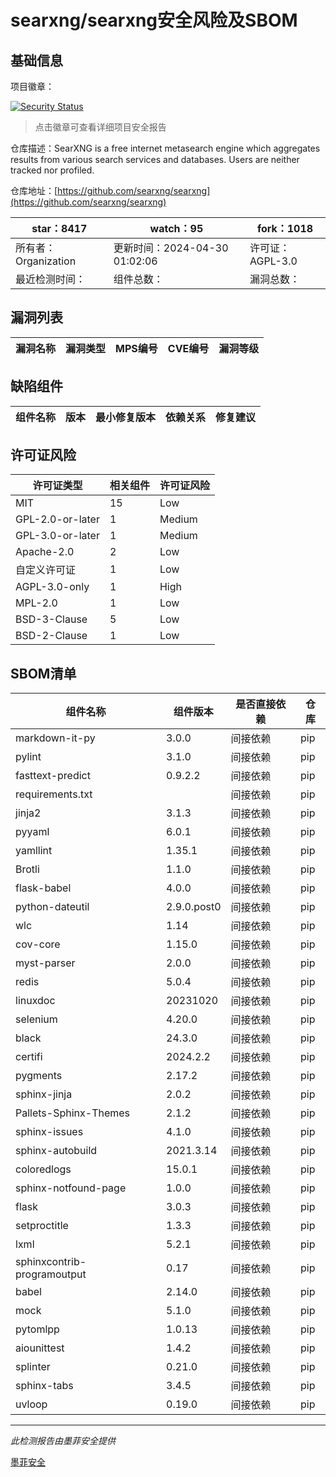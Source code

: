# searxng/searxng安全风险及SBOM

## 基础信息

项目徽章：

[![Security Status](https://www.murphysec.com/platform3/v31/badge/1785024059701383168.svg)](https://www.murphysec.com/console/report/1700574725976932352/1785024059701383168)

> 点击徽章可查看详细项目安全报告

仓库描述：SearXNG is a free internet metasearch engine which aggregates results from various search services and databases. Users are neither tracked nor profiled.

仓库地址：[https://github.com/searxng/searxng](https://github.com/searxng/searxng)

| star：8417 | watch：95 | fork：1018 |
| ----------- | -------------- | ------------ |
| 所有者：Organization | 更新时间：2024-04-30 01:02:06 | 许可证：AGPL-3.0 |
| 最近检测时间： | 组件总数： | 漏洞总数： |




## 漏洞列表

| 漏洞名称 | 漏洞类型 | MPS编号 | CVE编号 | 漏洞等级 |
| ------- | ------ | ------- | ------ | ----- |





## 缺陷组件

| 组件名称 | 版本 | 最小修复版本 | 依赖关系 | 修复建议 |
| -------- | ---- | ------------ | -------- | -------- |





## 许可证风险

| 许可证类型 | 相关组件 | 许可证风险 |
| ---------- | -------- | ---------- |
|MIT|15|Low|
|GPL-2.0-or-later|1|Medium|
|GPL-3.0-or-later|1|Medium|
|Apache-2.0|2|Low|
|自定义许可证|1|Low|
|AGPL-3.0-only|1|High|
|MPL-2.0|1|Low|
|BSD-3-Clause|5|Low|
|BSD-2-Clause|1|Low|




## SBOM清单

| 组件名称 | 组件版本 | 是否直接依赖 | 仓库 |
| -------- | -------- | ------------ | ---- |
|markdown-it-py|3.0.0|间接依赖|pip|
|pylint|3.1.0|间接依赖|pip|
|fasttext-predict|0.9.2.2|间接依赖|pip|
|requirements.txt||间接依赖|pip|
|jinja2|3.1.3|间接依赖|pip|
|pyyaml|6.0.1|间接依赖|pip|
|yamllint|1.35.1|间接依赖|pip|
|Brotli|1.1.0|间接依赖|pip|
|flask-babel|4.0.0|间接依赖|pip|
|python-dateutil|2.9.0.post0|间接依赖|pip|
|wlc|1.14|间接依赖|pip|
|cov-core|1.15.0|间接依赖|pip|
|myst-parser|2.0.0|间接依赖|pip|
|redis|5.0.4|间接依赖|pip|
|linuxdoc|20231020|间接依赖|pip|
|selenium|4.20.0|间接依赖|pip|
|black|24.3.0|间接依赖|pip|
|certifi|2024.2.2|间接依赖|pip|
|pygments|2.17.2|间接依赖|pip|
|sphinx-jinja|2.0.2|间接依赖|pip|
|Pallets-Sphinx-Themes|2.1.2|间接依赖|pip|
|sphinx-issues|4.1.0|间接依赖|pip|
|sphinx-autobuild|2021.3.14|间接依赖|pip|
|coloredlogs|15.0.1|间接依赖|pip|
|sphinx-notfound-page|1.0.0|间接依赖|pip|
|flask|3.0.3|间接依赖|pip|
|setproctitle|1.3.3|间接依赖|pip|
|lxml|5.2.1|间接依赖|pip|
|sphinxcontrib-programoutput|0.17|间接依赖|pip|
|babel|2.14.0|间接依赖|pip|
|mock|5.1.0|间接依赖|pip|
|pytomlpp|1.0.13|间接依赖|pip|
|aiounittest|1.4.2|间接依赖|pip|
|splinter|0.21.0|间接依赖|pip|
|sphinx-tabs|3.4.5|间接依赖|pip|
|uvloop|0.19.0|间接依赖|pip|


------

*此检测报告由墨菲安全提供*

[墨菲安全](www.murphysec.com)